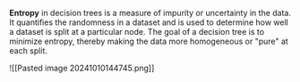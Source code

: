 **Entropy** in decision trees is a measure of impurity or uncertainty in the data. It quantifies the randomness in a dataset and is used to determine how well a dataset is split at a particular node. The goal of a decision tree is to minimize entropy, thereby making the data more homogeneous or "pure" at each split.

![[Pasted image 20241010144745.png]]

